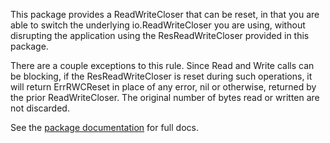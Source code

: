 This package provides a ReadWriteCloser that can be reset, in that you are able to switch the underlying io.ReadWriteCloser you are using, without disrupting the application using the ResReadWriteCloser provided in this package.

There are a couple exceptions to this rule. Since Read and Write calls can be blocking, if the ResReadWriteCloser is reset during such operations, it will return ErrRWCReset in place of any error, nil or otherwise, returned by the prior ReadWriteCloser. The original number of bytes read or written are not discarded.

See the [package documentation](https://pkg.go.dev/github.com/tech10/rwc) for full docs.
